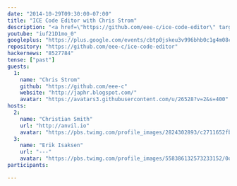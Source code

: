 ```yaml
---
date: "2014-10-29T09:30:00-07:00"
title: "ICE Code Editor with Chris Strom"
description: "<a href=\"https://github.com/eee-c/ice-code-editor\" target=\"_blank\">ICE Code Editor</a> is the JavaScript 3D visualization programming environment used throughout the book <a href=\"https://pragprog.com/book/csjava/3d-game-programming-for-kids\" target=\"_blank\">3D Game Programming for Kids</a>. It's written with <a href=\"https://www.dartlang.org/\" target=\"_blank\">Dart</a>, the language for scalable web app engineering from Google. In this hangout, prolific <a href=\"http://japhr.blogspot.com/\" target=\"_blank\">blogger</a>, <a href=\"http://patternsinpolymer.com/\" target=\"_blank\">author</a>, and coder <a href=\"http://about.eeecomputes.com/\" target=\"_blank\">Chris Strom</a> takes us on a deep dive into the ICE source code."
youtube: "iuf21D1mo_0"
googleplus: "https://plus.google.com/events/cbtp0jskeu3v996bhb0c1g4m08c"
repository: "https://github.com/eee-c/ice-code-editor"
hackernews: "8527784"
tense: ["past"]
guests:
  1:
    name: "Chris Strom"
    github: "https://github.com/eee-c"
    website: "http://japhr.blogspot.com/"
    avatar: "https://avatars3.githubusercontent.com/u/26528?v=2&s=400"
hosts:
  2:
    name: "Christian Smith"
    url: "http://anvil.io"
    avatar: "https://pbs.twimg.com/profile_images/2824302893/c2711652fb0e430b86c801d46f739638.png"
  3:
    name: "Erik Isaksen"
    url: "---"
    avatar: "https://pbs.twimg.com/profile_images/558386132573233152/0oAL915b.jpeg"
participants:

---
```


